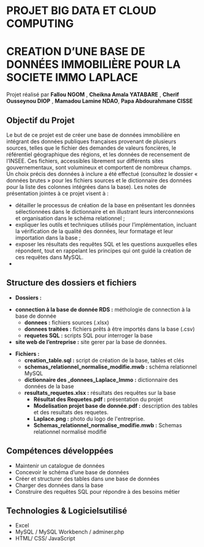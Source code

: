 

# PROJET BIG DATA ET CLOUD COMPUTING
# CREATION  D’UNE BASE DE DONNÉES IMMOBILIÈRE POUR LA SOCIETE IMMO LAPLACE 
Projet réalisé par **Fallou NGOM** , **Cheikna Amala YATABARE** , **Cherif Ousseynou DIOP** , **Mamadou Lamine NDAO**, **Papa Abdourahmane CISSE**

## Objectif du Projet  
Le but de ce projet est de créer une base de données immobilière en intégrant des données publiques françaises provenant de plusieurs sources, telles que le fichier des demandes de valeurs foncières, le référentiel géographique des régions, et les données de recensement de l’INSEE. Ces fichiers, accessibles librement sur différents sites gouvernementaux, sont volumineux et comportent de nombreux champs. Un choix précis des données à inclure a été effectué (consultez le dossier « données brutes » pour les fichiers sources et le dictionnaire des données pour la liste des colonnes intégrées dans la base).
Les notes de présentation jointes à ce projet visent à :
-	détailler le processus de création de la base en présentant les données sélectionnées dans le dictionnaire et en illustrant leurs interconnexions et organisation dans le schéma relationnel ;
-	expliquer les outils et techniques utilisés pour l’implémentation, incluant la vérification de la qualité des données, leur formatage et leur importation dans la base ; 
-	exposer les résultats des requêtes SQL et les questions auxquelles elles répondent, tout en rappelant les principes qui ont guidé la création de ces requêtes dans MySQL.
-	
## Structure des dossiers et fichiers
* **Dossiers :**
- **connection à la base de donnée RDS :** méthologie de connection à la base de donnée
  - **donnees :** fichiers sources  (.xlsx)
  - **donnees traitées :** fichiers prêts à être importés dans la base (.csv)
  - **requetes SQL :** scripts SQL pour interroger la base
- **site web de l’entreprise :** site gerer par la base de données.

* **Fichiers :**
	- **creation_table.sql :** script de création de la base, tables et clés
	- **schemas_relationnel_normalise_modifie.mwb :** schéma relationnel MySQL
	- **dictionnaire des _donnees_Laplace_Immo :** dictionnaire des données de la base
	- **resultats_requetes.xlsx :** résultats des requêtes sur la base
    	- **Résultat des Requetes.pdf :** présentation du projet
    	- **Modelisation projet base de donnée.pdf :** description des tables et des resultats des requetes.
        - **Laplace.png :** photo du logo de l'entreprise.
        -  **Schemas_relationnel_normalise_modifie.mwb :** Schemas relationnel normalisé modifié 
     	
## Compétences développées
* Maintenir un catalogue de données
* Concevoir le schéma d’une base de données
* Créer et structurer des tables dans une base de données
* Charger des données dans la base
* Construire des requêtes SQL pour répondre à des besoins métier

## Technologies & Logicielsutilisé
* Excel 
* MySQL / MySQL Workbench / adminer.php
* HTML/ CSS/ JavaScript

